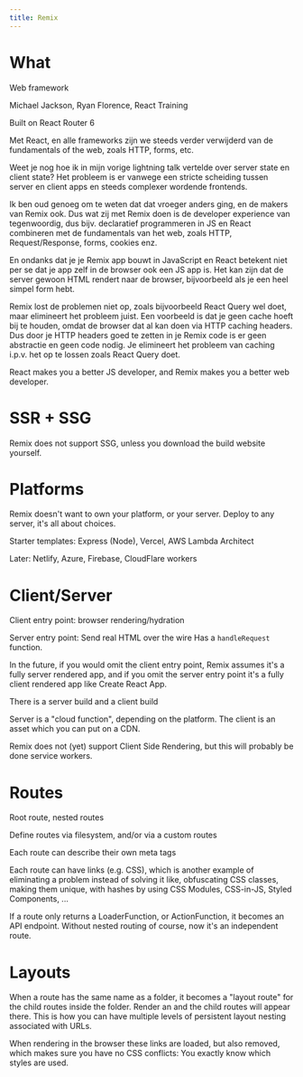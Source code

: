 ```yaml
---
title: Remix
---
```


# What

Web framework

Michael Jackson, Ryan Florence, React Training

Built on React Router 6

Met React, en alle frameworks zijn we steeds verder verwijderd van de fundamentals of the web,
zoals HTTP, forms, etc.

Weet je nog hoe ik in mijn vorige lightning talk vertelde over server state
en client state? Het probleem is er vanwege een stricte scheiding tussen server en client apps
en steeds complexer wordende frontends.

Ik ben oud genoeg om te weten dat dat vroeger anders ging, en de makers van Remix ook. Dus wat zij met Remix doen
is de developer experience van tegenwoordig, dus bijv. declaratief programmeren in JS en React combineren met de
fundamentals van het web, zoals HTTP, Request/Response, forms, cookies enz.

En ondanks dat je je Remix app bouwt in JavaScript en React betekent niet per se dat je app zelf in de browser ook een JS app is.
Het kan zijn dat de server gewoon HTML rendert naar de browser, bijvoorbeeld als je een heel simpel form hebt.

Remix lost de problemen niet op, zoals bijvoorbeeld React Query wel doet, maar elimineert het probleem juist. Een voorbeeld is dat je geen cache hoeft bij te houden, omdat de browser dat al kan doen via HTTP caching headers. Dus door je HTTP headers goed te zetten in je Remix code is er geen abstractie en geen code nodig. Je elimineert het probleem van caching i.p.v. het op te lossen zoals React Query doet.

React makes you a better JS developer, and Remix makes you a better web developer.

# SSR + SSG

Remix does not support SSG, unless you download the build website yourself.

# Platforms

Remix doesn't want to own your platform, or your server. Deploy to any server, it's all about choices.

Starter templates: Express (Node), Vercel, AWS Lambda Architect

Later: Netlify, Azure, Firebase, CloudFlare workers

# Client/Server

Client entry point: browser rendering/hydration

Server entry point: Send real HTML over the wire
Has a `handleRequest` function.

In the future, if you would omit the client entry point, Remix assumes it's a fully server rendered app, and if you
omit the server entry point it's a fully client rendered app like Create React App.

There is a server build and a client build

Server is a "cloud function", depending on the platform. The client is an asset which you can put on a CDN.

Remix does not (yet) support Client Side Rendering, but this will probably be done service workers.

# Routes

Root route, nested routes

Define routes via filesystem, and/or via a custom routes

Each route can describe their own meta tags

Each route can have links (e.g. CSS), which is another example of eliminating a problem instead of solving it like, obfuscating CSS classes, making them unique, with hashes by using CSS Modules, CSS-in-JS, Styled Components, ...

If a route only returns a LoaderFunction, or ActionFunction, it becomes an API endpoint. Without nested routing of course, now it's an independent route.

# Layouts

When a route has the same name as a folder, it becomes a "layout route" for the child routes inside the folder. Render an <Outlet /> and the child routes will appear there. This is how you can have multiple levels of persistent layout nesting associated with URLs.

When rendering in the browser these links are loaded, but also removed, which makes sure you have no CSS conflicts: You exactly know which styles are used.
